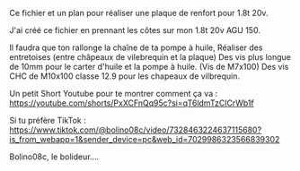 Ce fichier et un plan pour réaliser une plaque de renfort pour 1.8t 20v.

J'ai créé ce fichier en prennant les côtes sur mon 1.8t 20v AGU 150.

Il faudra que ton rallonge la chaîne de ta pompe à huile, 
Réaliser des entretoises (entre châpeaux de vilebrequin et la plaque)
Des vis plus longue de 10mm pour le carter d'huile et la pompe à huile. (Vis de M7x100)
Des vis CHC de M10x100 classe 12.9 pour les chapeaux de vilbrequin.

Un petit Short Youtube pour te montrer comment ça va : 
https://youtube.com/shorts/PxXCFnQq95c?si=qT6ldmTzClCrWb1f

Si tu préfère TikTok : 
https://www.tiktok.com/@bolino08c/video/7328463224637115680?is_from_webapp=1&sender_device=pc&web_id=7029986323566839302


Bolino08c, le bolideur....
